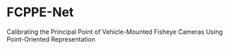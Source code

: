 # FCPPE-Net
Calibrating the Principal Point of Vehicle-Mounted Fisheye Cameras Using Point-Oriented Representation

